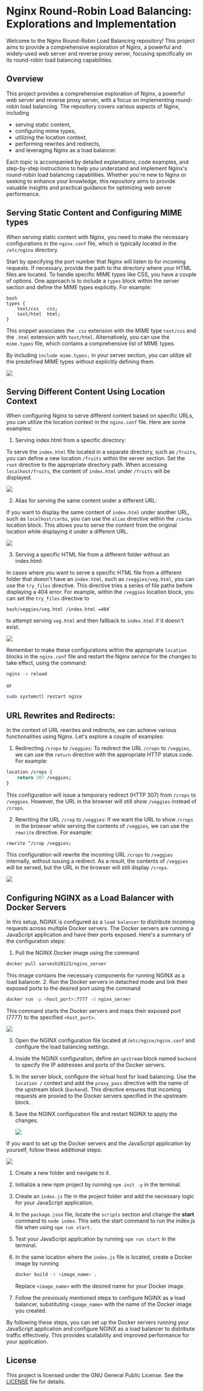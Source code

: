 # Nginx Round-Robin Load Balancing: Explorations and Implementation
Welcome to the Nginx Round-Robin Load Balancing repository! This project aims to provide a comprehensive exploration of Nginx, a powerful and widely-used web server and reverse proxy server, focusing specifically on its round-robin load balancing capabilities.

## Overview
This project provides a comprehensive exploration of Nginx, a powerful web server and reverse proxy server, with a focus on implementing round-robin load balancing. The repository covers various aspects of Nginx, including 
- serving static content, 
- configuring mime types, 
- utilizing the location context, 
- performing rewrites and redirects, 
- and leveraging Nginx as a load balancer.
  
Each topic is accompanied by detailed explanations, code examples, and step-by-step instructions to help you understand and implement Nginx's round-robin load balancing capabilities. Whether you're new to Nginx or seeking to enhance your knowledge, this repository aims to provide valuable insights and practical guidance for optimizing web server performance.

## Serving Static Content and Configuring MIME types
When serving static content with Nginx, you need to make the necessary configurations in the `nginx.conf` file, which is typically located in the `/etc/nginx` directory.

Start by specifying the port number that Nginx will listen to for incoming requests. If necessary, provide the path to the directory where your HTML files are located. To handle specific MIME types like CSS, you have a couple of options. One approach is to include a `types` block within the server section and define the MIME types explicitly. For example:
```
bash
types {
    text/css   css;
    text/html  html;
}
```
This snippet associates the `.css` extension with the MIME type `text/css` and the `.html` extension with `text/html`. Alternatively, you can use the `mime.types` file, which contains a comprehensive list of MIME types.

 By including `include mime.types;` in your server section, you can utilize all the predefined MIME types without explicitly defining them. 

 <img src="images/Screenshot_20230702_185725.png">

 ## Serving Different Content Using Location Context

When configuring Nginx to serve different content based on specific URLs, you can utilize the location context in the `nginx.conf` file. Here are some examples:
1. Serving index.html from a specific directory:

To serve the `index.html` file located in a separate directory, such as `/fruits`, you can define a new location `/fruits` within the server section. Set the `root` directive to the appropriate directory path. When accessing `localhost/fruits`, the content of `index.html` under `/fruits` will be displayed.

<img src="images/Screenshot_20230702_185805.png">

2. Alias for serving the same content under a different URL:

If you want to display the same content of `index.html` under another URL, such as `localhost/carbs`, you can use the `alias` directive within the `/carbs` location block. This allows you to serve the content from the original location while displaying it under a different URL.

<img src="images/Screenshot_20230702_185823.png">

3. Serving a specific HTML file from a different folder without an index.html:

In cases where you want to serve a specific HTML file from a different folder that doesn't have an `index.html`, such as `/veggies/veg.html`, you can use the `try_files` directive. This directive tries a series of file paths before displaying a 404 error. For example, within the `/veggies` location block, you can set the `try_files` directive to 
```
bash/veggies/veg.html /index.html =404`
```
 to attempt serving `veg.html` and then fallback to `index.html` if it doesn't exist.

<img src="images/Screenshot_20230702_185913.png">


 Remember to make these configurations within the appropriate `location` blocks in the `nginx.conf` file and restart the Nginx service for the changes to take effect, using the command:
 ```bash
 nginx -s reload
 ```
 or
 ```bash
 sudo systemctl restart nginx
 ```

## URL Rewrites and Redirects:

In the context of URL rewrites and redirects, we can achieve various functionalities using Nginx. Let's explore a couple of examples:

1. Redirecting `/crops` to `/veggies`:
To redirect the URL `/crops` to `/veggies`, we can use the `return` directive with the appropriate HTTP status code. For example:
```bash
location /crops {
    return 307 /veggies;
}
```
This configuration will issue a temporary redirect (HTTP 307) from `/crops` to `/veggies`. However, the URL in the browser will still show `/veggies` instead of `/crops`.

2. Rewriting the URL `/crop` to `/veggies`:
If we want the URL to show `/crops` in the browser while serving the contents of `/veggies`, we can use the `rewrite` directive. For example:
```bash
rewrite ^/crop /veggies;
```
This configuration will rewrite the incoming URL `/crops` to `/veggies` internally, without issuing a redirect. As a result, the contents of `/veggies` will be served, but the URL in the browser will still display `/crops`.

<img src="images/Screenshot_20230702_185930.png">


## Configuring NGINX as a Load Balancer with Docker Servers
In this setup, NGINX is configured as a `load balancer` to distribute incoming requests across multiple Docker servers. The Docker servers are running a JavaScript application and have their ports exposed. Here's a summary of the configuration steps:
1. Pull the NGINX Docker image using the command 
```bash
docker pull sarvesh20123/nginx_server
```
 This image contains the necessary components for running NGINX as a load balancer.
 2. Run the Docker servers in detached mode and link their exposed ports to the desired port using the command 
 ```bash
 docker run -p <host_port>:7777 -d nginx_server
```
 This command starts the Docker servers and maps their exposed port (7777) to the specified `<host_port>`.
 
 <img src="images/Screenshot_20230702_190023.png">

 3. Open the NGINX configuration file located at /`etc/nginx/nginx.conf` and configure the load balancing settings.

4. Inside the NGINX configuration, define an `upstream` block named `backend` to specify the IP addresses and ports of the Docker servers.

5. In the server block, configure the virtual host for load balancing. Use the `location /` context and add the `proxy_pass` directive with the name of the upstream block (`backend`). This directive ensures that incoming requests are proxied to the Docker servers specified in the upstream block.

6. Save the NGINX configuration file and restart NGINX to apply the changes.

   <img src="images/Screenshot_20230702_190230.png">


If you want to set up the Docker servers and the JavaScript application by yourself, follow these additional steps:

<img src="images/Screenshot_20230702_190440.png">

1. Create a new folder and navigate to it.

2. Initialize a new npm project by running `npm init -y` in the terminal.

3. Create an `index.js` file in the project folder and add the necessary logic for your JavaScript application.
4. In the `package.json` file, locate the `scripts` section and change the __start__ command to `node index`. This sets the start command to run the index.js file when using `npm run start`.
5. Test your JavaScript application by running `npm run start` in the terminal.
6. In the same location where the `index.js` file is located, create a Docker image by running
   ```bash
   docker build -t <image_name> .
   ```
   Replace `<image_name>` with the desired name for your Docker image.
7. Follow the previously mentioned steps to configure NGINX as a load balancer, substituting `<image_name>` with the name of the Docker image you created.

By following these steps, you can set up the Docker servers running your JavaScript application and configure NGINX as a load balancer to distribute traffic effectively. This provides scalability and improved performance for your application.

## License

This project is licensed under the GNU General Public License. See the [LICENSE](https://github.com/Saru2003/Exploring-Nginx-Round-Robin-Load-Balancing/blob/main/LICENSE) file for details.
